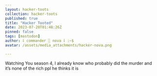 ```yaml
---
layout: hacker-toots
collection: hacker-toots
published: true
title: "Hacker Tooted"
date: 2023-07-20T01:48:26Z
pinned: false
tags: [mastodon]
author: ⸸ commander ░ nova ⸸ :~$
avatar: /assets/media_attachments/hacker-nova.png

---
```


<p>Watching You season 4, I already know who probably did the murder and it’s none of the rich ppl he thinks it is</p>


